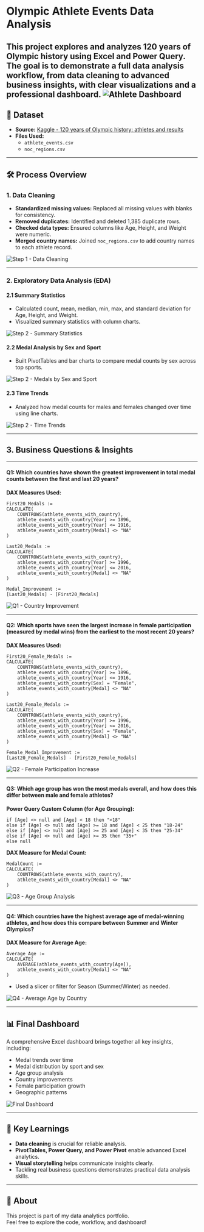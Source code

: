 # Olympic Athlete Events Data Analysis

This project explores and analyzes 120 years of Olympic history using Excel and Power Query. The goal is to demonstrate a full data analysis workflow, from data cleaning to advanced business insights, with clear visualizations and a professional dashboard.
![Athlete Dashboard](../Images/athlete_dashboard.png)
---

## 📂 Dataset

- **Source:** [Kaggle - 120 years of Olympic history: athletes and results](https://www.kaggle.com/datasets/heesoo37/120-years-of-olympic-history-athletes-and-results)
- **Files Used:**  
  - `athlete_events.csv`  
  - `noc_regions.csv`

---

## 🛠️ Process Overview

### 1. Data Cleaning

- **Standardized missing values:** Replaced all missing values with blanks for consistency.
- **Removed duplicates:** Identified and deleted 1,385 duplicate rows.
- **Checked data types:** Ensured columns like Age, Height, and Weight were numeric.
- **Merged country names:** Joined `noc_regions.csv` to add country names to each athlete record.

![Step 1 - Data Cleaning](../Images/athlete_data_cleaninng.png)

---

### 2. Exploratory Data Analysis (EDA)

#### 2.1 Summary Statistics

- Calculated count, mean, median, min, max, and standard deviation for Age, Height, and Weight.
- Visualized summary statistics with column charts.

![Step 2 - Summary Statistics](../Images/step2_summarystats.png)

#### 2.2 Medal Analysis by Sex and Sport

- Built PivotTables and bar charts to compare medal counts by sex across top sports.

![Step 2 - Medals by Sex and Sport](../Images/step2_medals_by_sex_sport.png)

#### 2.3 Time Trends

- Analyzed how medal counts for males and females changed over time using line charts.

![Step 2 - Time Trends](../Images/step2_timetrends.png)

---

## 3. Business Questions & Insights

---

#### Q1: Which countries have shown the greatest improvement in total medal counts between the first and last 20 years?

**DAX Measures Used:**

```DAX
First20_Medals :=
CALCULATE(
    COUNTROWS(athlete_events_with_country),
    athlete_events_with_country[Year] >= 1896,
    athlete_events_with_country[Year] <= 1916,
    athlete_events_with_country[Medal] <> "NA"
)

Last20_Medals :=
CALCULATE(
    COUNTROWS(athlete_events_with_country),
    athlete_events_with_country[Year] >= 1996,
    athlete_events_with_country[Year] <= 2016,
    athlete_events_with_country[Medal] <> "NA"
)

Medal_Improvement :=
[Last20_Medals] - [First20_Medals]
```

![Q1 - Country Improvement](../Images/q1_country_improvement.png)

---

#### Q2: Which sports have seen the largest increase in female participation (measured by medal wins) from the earliest to the most recent 20 years?

**DAX Measures Used:**

```DAX
First20_Female_Medals :=
CALCULATE(
    COUNTROWS(athlete_events_with_country),
    athlete_events_with_country[Year] >= 1896,
    athlete_events_with_country[Year] <= 1916,
    athlete_events_with_country[Sex] = "Female",
    athlete_events_with_country[Medal] <> "NA"
)

Last20_Female_Medals :=
CALCULATE(
    COUNTROWS(athlete_events_with_country),
    athlete_events_with_country[Year] >= 1996,
    athlete_events_with_country[Year] <= 2016,
    athlete_events_with_country[Sex] = "Female",
    athlete_events_with_country[Medal] <> "NA"
)

Female_Medal_Improvement :=
[Last20_Female_Medals] - [First20_Female_Medals]
```

![Q2 - Female Participation Increase](../Images/q2_female_participation.png)

---

#### Q3: Which age group has won the most medals overall, and how does this differ between male and female athletes?

**Power Query Custom Column (for Age Grouping):**

```powerquery
if [Age] <> null and [Age] < 18 then "<18" 
else if [Age] <> null and [Age] >= 18 and [Age] < 25 then "18-24" 
else if [Age] <> null and [Age] >= 25 and [Age] < 35 then "25-34" 
else if [Age] <> null and [Age] >= 35 then "35+" 
else null
```

**DAX Measure for Medal Count:**

```DAX
MedalCount :=
CALCULATE(
    COUNTROWS(athlete_events_with_country),
    athlete_events_with_country[Medal] <> "NA"
)
```

![Q3 - Age Group Analysis](../Images/q3_age_group.png)

---

#### Q4: Which countries have the highest average age of medal-winning athletes, and how does this compare between Summer and Winter Olympics?

**DAX Measure for Average Age:**

```DAX
Average_Age :=
CALCULATE(
    AVERAGE(athlete_events_with_country[Age]),
    athlete_events_with_country[Medal] <> "NA"
)
```

- Used a slicer or filter for Season (Summer/Winter) as needed.

![Q4 - Average Age by Country](../Images/q4_average_age_map.png)

---

## 📊 Final Dashboard

A comprehensive Excel dashboard brings together all key insights, including:
- Medal trends over time
- Medal distribution by sport and sex
- Age group analysis
- Country improvements
- Female participation growth
- Geographic patterns

![Final Dashboard](../Images/athlete_dashboard.png)

---

## 📝 Key Learnings

- **Data cleaning** is crucial for reliable analysis.
- **PivotTables, Power Query, and Power Pivot** enable advanced Excel analytics.
- **Visual storytelling** helps communicate insights clearly.
- Tackling real business questions demonstrates practical data analysis skills.

---

## 💼 About

This project is part of my data analytics portfolio.  
Feel free to explore the code, workflow, and dashboard!